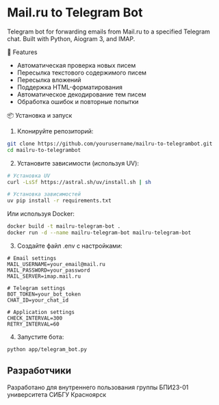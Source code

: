 # Mail.ru to Telegram Bot

Telegram bot for forwarding emails from Mail.ru to a specified Telegram chat. Built with Python, Aiogram 3, and IMAP.

🚀 Features

- Автоматическая проверка новых писем
- Пересылка текстового содержимого писем
- Пересылка вложений
- Поддержка HTML-форматирования
- Автоматическое декодирование тем писем
- Обработка ошибок и повторные попытки

📦 Установка и запуск

1. Клонируйте репозиторий:

```bash
git clone https://github.com/yourusername/mailru-to-telegrambot.git
cd mailru-to-telegrambot
```

2. Установите зависимости (используя UV):

```bash
# Установка UV
curl -LsSf https://astral.sh/uv/install.sh | sh

# Установка зависимостей
uv pip install -r requirements.txt
```

Или используя Docker:

```bash
docker build -t mailru-telegram-bot .
docker run -d --name mailru-telegram-bot mailru-telegram-bot
```

3. Создайте файл .env с настройками:

```env
# Email settings
MAIL_USERNAME=your_email@mail.ru
MAIL_PASSWORD=your_password
MAIL_SERVER=imap.mail.ru

# Telegram settings
BOT_TOKEN=your_bot_token
CHAT_ID=your_chat_id

# Application settings
CHECK_INTERVAL=300
RETRY_INTERVAL=60
```

4. Запустите бота:

```bash
python app/telegram_bot.py
```

## Разработчики

Разработано для внутреннего пользования группы БПИ23-01 университета СИБГУ Красноярск
